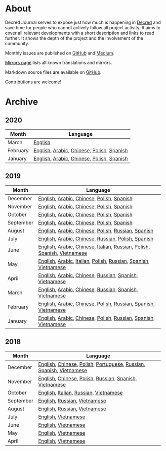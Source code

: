 # About

Decred Journal serves to expose just how much is happening in [Decred](https://decred.org/) and save time for people who cannot actively follow all project activity. It aims to cover all relevant developments with a short description and links to read further. It shows the depth of the project and the involvement of the community.

Monthly issues are published on [GitHub](https://xaur.github.io/decred-news/) and [Medium](https://medium.com/decred/journals/home).

[Mirrors page](mirrors.md) lists all known translations and mirrors.

Markdown source files are available on [GitHub](https://github.com/xaur/decred-news).

Contributions are [welcome](https://github.com/xaur/decred-news/blob/docs/contributing.md)!

# Archive

## 2020

Month|Language
---|---
March|[English](journal/202003.md)
February|[English](journal/202002.md), [Arabic](https://insaf01.github.io/decred-journal-ar/journal/202002.html), [Chinese](https://github.com/DominicTing/DecredCNJournal/blob/master/202002_DecredJournalCN.md), [Polish](https://github.com/artikozel/DecredJournalPL/blob/master/journal/202002_DecredJournalPL.md), [Spanish](https://francov99.github.io/DecredJournalSPA/journal/202002.html)
January|[English](journal/202001.md), [Arabic](https://insaf01.github.io/decred-journal-ar/journal/202001.html), [Chinese](https://github.com/DominicTing/DecredCNJournal/blob/master/202001_DecredJournalCN.md), [Polish](https://github.com/artikozel/DecredJournalPL/blob/master/journal/202001_DecredJournalPL.md), [Spanish](https://francov99.github.io/DecredJournalSPA/journal/202001.html)

## 2019

Month|Language
---|---
December|[English](journal/201912.md), [Arabic](https://insaf01.github.io/decred-journal-ar/journal/201912.html), [Chinese](https://github.com/DominicTing/DecredCNJournal/blob/master/201912_DecredJournalCN.md), [Polish](https://github.com/artikozel/DecredJournalPL/blob/master/journal/201912_DecredJournalPL.md), [Spanish](https://medium.com/decred-es/revista-decred-diciembre-2019-f02cc8365b84)
November|[English](journal/201911.md), [Arabic](https://insaf01.github.io/decred-journal-ar/journal/201911.html), [Chinese](https://github.com/DominicTing/DecredCNJournal/blob/master/201911_DecredJournalCN.md), [Polish](https://github.com/artikozel/DecredJournalPL/blob/master/journal/201911_DecredJournalPL.md), [Spanish](https://medium.com/decred-es/revista-decred-noviembre-2019-abe801718370)
October|[English](journal/201910.md), [Arabic](https://insaf01.github.io/decred-journal-ar/journal/201910.html), [Chinese](https://github.com/DominicTing/DecredCNJournal/blob/master/201910_DecredJournalCN.md), [Polish](https://github.com/artikozel/DecredJournalPL/blob/master/journal/201910_DecredJournalPL.md), [Spanish](https://medium.com/decred-es/revista-decred-octubre-2019-5d45cf20ac8a)
September|[English](journal/201909.md), [Arabic](https://insaf01.github.io/decred-journal-ar/journal/201909.html), [Chinese](https://github.com/DominicTing/DecredCNJournal/blob/master/201909_DecredJournalCN.md), [Polish](https://github.com/artikozel/DecredJournalPL/blob/master/journal/201909_DecredJournalPL.md), [Spanish](https://medium.com/decred-es/revista-decred-septiembre-2019-6b9f8afd4c67)
August|[English](journal/201908.md), [Arabic](https://insaf01.github.io/decred-journal-ar/journal/201908.html), [Chinese](https://github.com/DominicTing/DecredCNJournal/blob/master/201908_DecredJournalCN.md), [Polish](https://github.com/artikozel/DecredJournalPL/blob/master/journal/201908_DecredJournalPL.md), [Russian](https://medium.com/decred-russia/decred-journal-august-2019-7c1822319cc6), [Spanish](https://medium.com/decred-es/revista-decred-agosto-2019-d83f28f3f44e)
July|[English](journal/201907.md), [Arabic](https://insaf01.github.io/decred-journal-ar/journal/201907.html), [Chinese](https://github.com/DominicTing/DecredCNJournal/blob/master/201907_DecredJournalCN.md), [Russian](https://medium.com/decred-russia/decred-journal-%D0%B8%D1%8E%D0%BB%D1%8C-2019-b7554ec2c66b), [Polish](https://github.com/artikozel/DecredJournalPL/blob/master/journal/201907_DecredJournalPL.md), [Spanish](https://medium.com/@decred_es/revista-decred-julio-2019-574a5e6e3bd2)
June|[English](journal/201906.md), [Arabic](https://insaf01.github.io/decred-journal-ar/journal/201906.html), [Chinese](https://github.com/Guang168/DecredCNJournal/blob/master/201906_DecredJournalCN.md), [Italian](https://medium.com/decred-ita/decred-journal-giugno-2019-31f722da056e), [Russian](https://medium.com/decred-russia/decred-journal-june-2019-709e5301ad0), [Polish](https://github.com/artikozel/DecredJournalPL/blob/master/journal/201906_DecredJournalPL.md), [Spanish](https://medium.com/@decred_es/revista-decred-junio-2019-9ab180513913), [Vietnamese](https://github.com/raedahgroup/translations/blob/master/vietnamese/2019-06.md)
May|[English](journal/201905.md), [Arabic](https://insaf01.github.io/decred-journal-ar/journal/201905.html), [Italian](https://medium.com/decred-ita/giornale-di-decred-maggio-2019-8dff2b53b1e), [Polish](https://github.com/artikozel/DecredJournalPL/blob/master/journal/201905_DecredJournalPL.md), [Russian](https://medium.com/decred-russia/decred-journal-%D0%BC%D0%B0%D0%B9-2019-8e6cfe4bd4dc), [Spanish](https://medium.com/@decred_es/revista-decred-mayo-2019-3bd81daa91f9), [Vietnamese](https://github.com/raedahgroup/translations/blob/master/vietnamese/2019-05.md)
April|[English](journal/201904.md), [Arabic](https://insaf01.github.io/decred-journal-ar/journal/201904.html), [Chinese](https://www.jianshu.com/p/5ff8f658879c), [Russian](https://medium.com/decred-russia/decred-journal-%D0%B0%D0%BF%D1%80%D0%B5%D0%BB%D1%8C-2019-2903f7fc6219), [Spanish](https://medium.com/@decred_es/revista-decred-abril-2019-b026fd19c877), [Vietnamese](https://github.com/raedahgroup/decred-journal/blob/master/vietnamese/2019-04.md)
March|[English](journal/201903.md), [Arabic](https://insaf01.github.io/decred-journal-ar/journal/201903.html), [Chinese](https://www.jianshu.com/p/fcbcad784ad4), [Russian](https://medium.com/decred-russia/decred-journal-%D0%BC%D0%B0%D1%80%D1%82-2019-b10e4b179336), [Spanish](https://medium.com/@decred_es/revista-decred-marzo-2019-ae0eb9cdceb9), [Vietnamese](https://github.com/raedahgroup/decred-journal/blob/master/vietnamese/2019-03.md)
February|[English](journal/201902.md), [Arabic](https://insaf01.github.io/decred-journal-ar/journal/201902.html), [Chinese](https://www.jianshu.com/p/06cd808e9313), [Polish](https://github.com/artikozel/DecredJournalPL/blob/master/journal/201902_DecredJournalPL.md), [Russian](https://medium.com/decred-russia/decred-journal-%D1%84%D0%B5%D0%B2%D1%80%D0%B0%D0%BB%D1%8C-2019-b9c8e509c9a5), [Spanish](https://medium.com/@decred_es/revista-decred-febrero-2019-432a461a14a5), [Vietnamese](https://github.com/raedahgroup/decred-journal/blob/master/vietnamese/2019-02.md)
January|[English](journal/201901.md), [Arabic](https://insaf01.github.io/decred-journal-ar/journal/201901.html), [Chinese](https://www.jianshu.com/p/097265621ef6), [Polish](https://github.com/artikozel/DecredJournalPL/blob/master/journal/201901_DecredJournalPL.md), [Russian](https://medium.com/decred-russia/decred-journal-%D1%8F%D0%BD%D0%B2%D0%B0%D1%80%D1%8C-2019-77a814bb3a9e), [Spanish](https://medium.com/@decred_es/revista-decred-enero-2019-549e2b051f5a), [Vietnamese](https://github.com/raedahgroup/decred-journal/blob/master/vietnamese/2019-01.md)

## 2018

Month|Language
---|---
December|[English](journal/201812.md), [Chinese](https://www.jianshu.com/p/65e7a83ac27c), [Polish](https://github.com/artikozel/DecredJournalPL/blob/master/journal/201812_DecredJournalPL.md), [Portuguese](https://medium.com/@maiconjunge/jornal-decred-dezembro-de-2018-947c616b894f), [Russian](https://medium.com/decred-russia/decred-journal-%D0%B4%D0%B5%D0%BA%D0%B0%D0%B1%D1%80%D1%8C-2018-9528f7a9d24d), [Spanish](https://medium.com/@decred_es/revista-decred-diciembre-2018-79093f957aac), [Vietnamese](https://github.com/raedahgroup/decred-journal/blob/master/vietnamese/2018-12.md)
November|[English](journal/201811.md), [Chinese](https://www.jianshu.com/p/32721d65d462), [Polish](https://github.com/artikozel/DecredJournalPL/blob/master/journal/201811_DecredJournalPL.md), [Russian](https://medium.com/decred-russia/decred-journal-%D0%BD%D0%BE%D1%8F%D0%B1%D1%80%D1%8C-2018-d0aceacfd72a), [Spanish](https://medium.com/@decred_es/revista-decred-noviembre-2018-a3e52c5fc1a9), [Vietnamese](https://github.com/raedahgroup/decred-journal/blob/master/vietnamese/2018-11.md)
October|[English](journal/201810.md), [Italian](https://medium.com/decred-ita/decred-journal-ottobre-2018-a68e88c926ff), [Russian](https://medium.com/decred-russia/decred-journal-%D0%BE%D0%BA%D1%82%D1%8F%D0%B1%D1%80%D1%8C-2018-1eeffc65344c), [Vietnamese](https://github.com/raedahgroup/decred-journal/blob/master/vietnamese/2018-10.md)
September|[English](journal/201809.md), [Russian](https://medium.com/decred-russia/decred-journal-%D1%81%D0%B5%D0%BD%D1%82%D1%8F%D0%B1%D1%80%D1%8C-2018-4967ddfd5033), [Vietnamese](https://github.com/raedahgroup/decred-journal/blob/master/vietnamese/2018-09.md)
August|[English](journal/201808.md), [Russian](https://medium.com/decred-russia/decred-journal-%D0%B0%D0%B2%D0%B3%D1%83%D1%81%D1%82-2018-8375e838954), [Vietnamese](https://github.com/raedahgroup/decred-journal/blob/master/vietnamese/2018-08.md)
July|[English](journal/201807.md), [Vietnamese](https://github.com/raedahgroup/decred-journal/blob/master/vietnamese/2018-07.md)
June|[English](journal/201806.md), [Vietnamese](https://github.com/raedahgroup/decred-journal/blob/master/vietnamese/2018-06.md)
May|[English](journal/201805.md), [Vietnamese](https://github.com/raedahgroup/decred-journal/blob/master/vietnamese/2018-05.md)
April|[English](journal/201804.md), [Vietnamese](https://github.com/raedahgroup/decred-journal/blob/master/vietnamese/2018-04.md)
